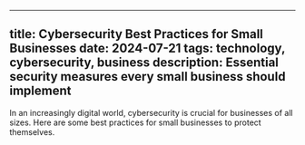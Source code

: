 
---
title: Cybersecurity Best Practices for Small Businesses
date: 2024-07-21
tags: technology, cybersecurity, business
description: Essential security measures every small business should implement
---

In an increasingly digital world, cybersecurity is crucial for businesses of all sizes. Here are some best practices for small businesses to protect themselves.

